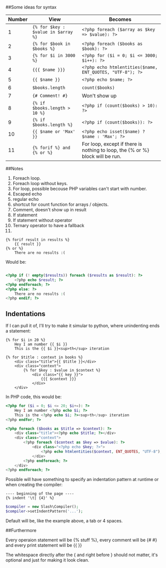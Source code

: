 ##Some ideas for syntax


**Number**|**View**|**Becomes**
----------|--------|-----------
1|`{% for $key : $value in $array %}` | `<?php foreach ($array as $key => $value): ?>`
2|`{% for $book in $books %}` | `<?php foreach ($books as $book): ?>`
3|`{% for $i in 3000 %}` | `<?php for ($i = 0; $i <= 3000; $i++): ?>`
4|`{{{ $name }}}` | `<?php echo htmlentities($name, ENT_QUOTES, "UTF-8"); ?>`
5|`{{ $name }}` | `<?php echo $name; ?>`
6|`$books.length` | `count($books)`
7|`{# Comment! #}` | Won't show up
8|`{% if $books.length > 10 %}` | `<?php if (count($books) > 10): ?>`
9|`{% if $books.length %}` | `<?php if (count($books)): ?>`
10|`{{ $name or 'Max' }}` | `<?php echo isset($name) ? $name : 'Max'; ?>`
11| `{% forif %} and {% or %}` | For loop, except if there is nothing to loop, the {% or %} block will be run.

##Notes
1. Foreach loop.
2. Foreach loop without keys.
3. For loop, possible becouse PHP variables can't start with number.
4. Escaped echo
5. regular echo
6. shortcut for count function for arrays / objects.
7. Comment, doesn't show up in result
8. If statement
9. If statement without operator
10. Ternary operator to have a fallback
11.
```
{% forif result in results %}
	{{ result }}
{% or %}
	There are no results :(
```

Would be:

```php

<?php if (! empty($results)) foreach ($results as $result): ?>
	<?php echo $result; ?>
<?php endforeach; ?>
<?php else: ?>
	There are no results :(
<?php endif; ?>
```

## Indentations

If I can pull it of, I'll try to make it simular to python, where unindenting ends a statement:

```
{% for $i in 20 %}
	Hey I am number {{ $i }}
	This is the {{ $i }}<sup>th</sup> iteration

{% for $title : context in books %}
	<div class="title">{{ $title }}</div>
	<div class="context">
		{% for $key : $value in $context %}
			<div class="{{ key }}">
				{{{ $context }}}
			</div>
	</div>
```

In PHP code, this would be:

```php
<?php for ($i = 0; $i <= 20; $i+=): ?>
	Hey I am number <?php echo $i; ?>
	This is the <?php echo $i; ?><sup>th</sup> iteration
<?php endfor; ?>

<?php foreach ($books as $title => $context): ?>
	<div class="title"><?php echo $title; ?></div>
	<div class="context">
		<?php foreach ($context as $key => $value): ?>
			<div class="<?php echo $key; ?>">
				<?php echo htmlentities($context, ENT_QUOTES, "UTF-8"); ?>
			</div>
		<?php endforeach; ?>
	</div>
<?php endforeach; ?>
```

Possible will have something to specify an indentation pattern at runtime or when creating the compiler:

```
---- beginning of the page ----
{% indent '\t| {4}' %}

```

```php
$compiler = new Slash\Compiler();
$compiler->setIndentPattern('...');
```

Default will be, like the example above, a tab or 4 spaces.


##Furthermore

Every operaion statement will be {% stuff %},
every comment will be {#  #} and
every print statement will be {{  }}

The whitespace directly after the { and right before } should not matter, it's optional and just for
making it look clean.
